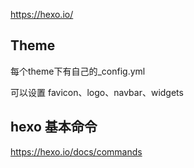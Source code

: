 https://hexo.io/

## Theme

每个theme下有自己的_config.yml 

可以设置 favicon、logo、navbar、widgets

## hexo 基本命令
https://hexo.io/docs/commands


